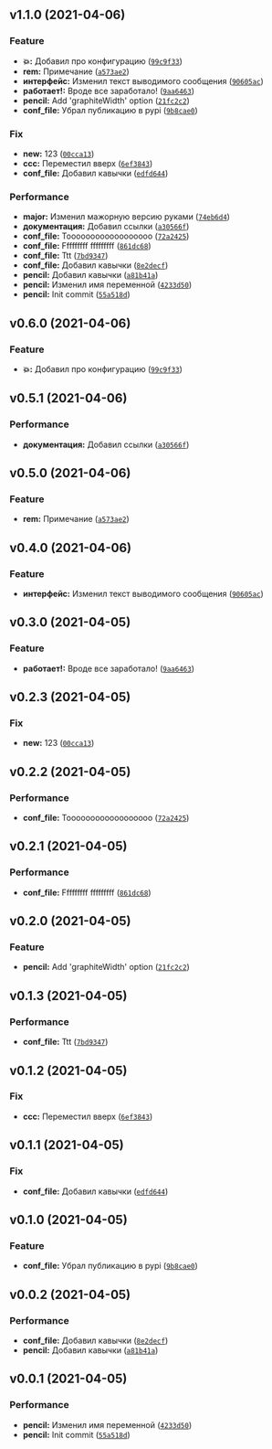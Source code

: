 <!--next-version-placeholder-->

## v1.1.0 (2021-04-06)
### Feature
* **:boom::** Добавил про конфигурацию ([`99c9f33`](https://github.com/EvgeniyBurdin/sem_release/commit/99c9f33ba73f9661332feabf00a6e4ce6eb2ee91))
* **rem:** Примечание ([`a573ae2`](https://github.com/EvgeniyBurdin/sem_release/commit/a573ae267a68f2c831e74fedeb2d7188c326f7cd))
* **интерфейс:** Изменил текст выводимого сообщения ([`90605ac`](https://github.com/EvgeniyBurdin/sem_release/commit/90605ac17d32276c27bc744392c5287304d47f4c))
* **работает!:** Вроде все заработало! ([`9aa6463`](https://github.com/EvgeniyBurdin/sem_release/commit/9aa646308be0c799a6dad4624313cce5895540d4))
* **pencil:** Add 'graphiteWidth' option ([`21fc2c2`](https://github.com/EvgeniyBurdin/sem_release/commit/21fc2c2332f326d4a2e0693268f7b9b5e6d3c178))
* **conf_file:** Убрал публикацию в pypi ([`9b8cae0`](https://github.com/EvgeniyBurdin/sem_release/commit/9b8cae0c39d4e7493b0afb8ee59c758e64348260))

### Fix
* **new:** 123 ([`00cca13`](https://github.com/EvgeniyBurdin/sem_release/commit/00cca13a973338245d550a4f3d7c3834a510b748))
* **ccc:** Переместил вверх ([`6ef3843`](https://github.com/EvgeniyBurdin/sem_release/commit/6ef3843e1cc75e7d297a7b9ed101b4999ec33cca))
* **conf_file:** Добавил кавычки ([`edfd644`](https://github.com/EvgeniyBurdin/sem_release/commit/edfd644d7932cb39d6ae2cc11853ff65fcde75af))

### Performance
* **major:** Изменил мажорную версию руками ([`74eb6d4`](https://github.com/EvgeniyBurdin/sem_release/commit/74eb6d4dccbdca60a3015f51c805173fcbdbfe06))
* **документация:** Добавил ссылки ([`a30566f`](https://github.com/EvgeniyBurdin/sem_release/commit/a30566fa7e0fdefd57cda473e42fcb575fefc09a))
* **conf_file:** Toooooooooooooooooo ([`72a2425`](https://github.com/EvgeniyBurdin/sem_release/commit/72a2425a6d718754c991ecb5e786d6f8e8fe24c7))
* **conf_file:** Fffffffff fffffffff ([`861dc68`](https://github.com/EvgeniyBurdin/sem_release/commit/861dc685164c46a7d595a8bdb453557b70648cf2))
* **conf_file:** Ttt ([`7bd9347`](https://github.com/EvgeniyBurdin/sem_release/commit/7bd934731d219967758a3726ab689b11a3894830))
* **conf_file:** Добавил кавычки ([`8e2decf`](https://github.com/EvgeniyBurdin/sem_release/commit/8e2decf24d962e99e5bcd604a734d84559f17811))
* **pencil:** Добавил кавычки ([`a81b41a`](https://github.com/EvgeniyBurdin/sem_release/commit/a81b41a5870765bdff1560377c7571f2ee872f7f))
* **pencil:** Изменил имя переменной ([`4233d50`](https://github.com/EvgeniyBurdin/sem_release/commit/4233d507309b2af6693aa2ecac3fac310cae6192))
* **pencil:** Init commit ([`55a518d`](https://github.com/EvgeniyBurdin/sem_release/commit/55a518d38c791e3cb95c837a934512247564d5cd))

## v0.6.0 (2021-04-06)
### Feature
* **:boom::** Добавил про конфигурацию ([`99c9f33`](https://github.com/EvgeniyBurdin/sem_release/commit/99c9f33ba73f9661332feabf00a6e4ce6eb2ee91))

## v0.5.1 (2021-04-06)
### Performance
* **документация:** Добавил ссылки ([`a30566f`](https://github.com/EvgeniyBurdin/sem_release/commit/a30566fa7e0fdefd57cda473e42fcb575fefc09a))

## v0.5.0 (2021-04-06)
### Feature
* **rem:** Примечание ([`a573ae2`](https://github.com/EvgeniyBurdin/sem_release/commit/a573ae267a68f2c831e74fedeb2d7188c326f7cd))

## v0.4.0 (2021-04-06)
### Feature
* **интерфейс:** Изменил текст выводимого сообщения ([`90605ac`](https://github.com/EvgeniyBurdin/sem_release/commit/90605ac17d32276c27bc744392c5287304d47f4c))

## v0.3.0 (2021-04-05)
### Feature
* **работает!:** Вроде все заработало! ([`9aa6463`](https://github.com/EvgeniyBurdin/sem_release/commit/9aa646308be0c799a6dad4624313cce5895540d4))

## v0.2.3 (2021-04-05)
### Fix
* **new:** 123 ([`00cca13`](https://github.com/EvgeniyBurdin/sem_release/commit/00cca13a973338245d550a4f3d7c3834a510b748))

## v0.2.2 (2021-04-05)
### Performance
* **conf_file:** Toooooooooooooooooo ([`72a2425`](https://github.com/EvgeniyBurdin/sem_release/commit/72a2425a6d718754c991ecb5e786d6f8e8fe24c7))

## v0.2.1 (2021-04-05)
### Performance
* **conf_file:** Fffffffff fffffffff ([`861dc68`](https://github.com/EvgeniyBurdin/sem_release/commit/861dc685164c46a7d595a8bdb453557b70648cf2))

## v0.2.0 (2021-04-05)
### Feature
* **pencil:** Add 'graphiteWidth' option ([`21fc2c2`](https://github.com/EvgeniyBurdin/sem_release/commit/21fc2c2332f326d4a2e0693268f7b9b5e6d3c178))

## v0.1.3 (2021-04-05)
### Performance
* **conf_file:** Ttt ([`7bd9347`](https://github.com/EvgeniyBurdin/sem_release/commit/7bd934731d219967758a3726ab689b11a3894830))

## v0.1.2 (2021-04-05)
### Fix
* **ccc:** Переместил вверх ([`6ef3843`](https://github.com/EvgeniyBurdin/sem_release/commit/6ef3843e1cc75e7d297a7b9ed101b4999ec33cca))

## v0.1.1 (2021-04-05)
### Fix
* **conf_file:** Добавил кавычки ([`edfd644`](https://github.com/EvgeniyBurdin/sem_release/commit/edfd644d7932cb39d6ae2cc11853ff65fcde75af))

## v0.1.0 (2021-04-05)
### Feature
* **conf_file:** Убрал публикацию в pypi ([`9b8cae0`](https://github.com/EvgeniyBurdin/sem_release/commit/9b8cae0c39d4e7493b0afb8ee59c758e64348260))

## v0.0.2 (2021-04-05)
### Performance
* **conf_file:** Добавил кавычки ([`8e2decf`](https://github.com/EvgeniyBurdin/sem_release/commit/8e2decf24d962e99e5bcd604a734d84559f17811))
* **pencil:** Добавил кавычки ([`a81b41a`](https://github.com/EvgeniyBurdin/sem_release/commit/a81b41a5870765bdff1560377c7571f2ee872f7f))

## v0.0.1 (2021-04-05)
### Performance
* **pencil:** Изменил имя переменной ([`4233d50`](https://github.com/EvgeniyBurdin/sem_release/commit/4233d507309b2af6693aa2ecac3fac310cae6192))
* **pencil:** Init commit ([`55a518d`](https://github.com/EvgeniyBurdin/sem_release/commit/55a518d38c791e3cb95c837a934512247564d5cd))
